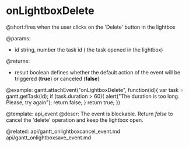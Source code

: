 onLightboxDelete
=============
@short:fires when the user clicks on the 'Delete' button in the lightbox
	

@params:
- id		string, number		the task id ( the task opened in the lightbox)

@returns:  
  - result     boolean       defines whether the default action of the event will be triggered (<b>true</b>) or canceled (<b>false</b>) 
 
@example:
gantt.attachEvent("onLightboxDelete", function(id){
	var task = gantt.getTask(id);
    if (task.duration > 60){
    	alert("The duration is too long. Please, try again");
        return false;
    }
    return true;
})

@template:	api_event
@descr:
The event is blockable. Return *false* to cancel the 'delete' operation and keep the lightbox open.

@related:
	api/gantt_onlightboxcancel_event.md
    api/gantt_onlightboxsave_event.md